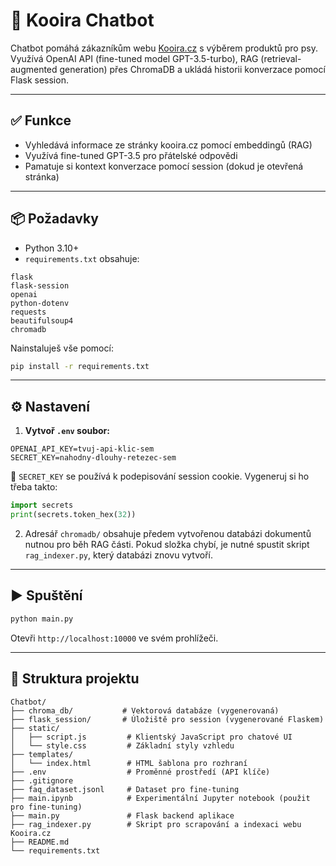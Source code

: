 # 🐾 Kooira Chatbot 

Chatbot pomáhá zákazníkům webu [Kooira.cz](https://kooira.cz) s výběrem produktů pro psy. Využívá OpenAI API (fine-tuned model GPT-3.5-turbo), RAG (retrieval-augmented generation) přes ChromaDB a ukládá historii konverzace pomocí Flask session.

---

## ✅ Funkce
- Vyhledává informace ze stránky kooira.cz pomocí embeddingů (RAG)
- Využívá fine-tuned GPT-3.5 pro přátelské odpovědi
- Pamatuje si kontext konverzace pomocí session (dokud je otevřená stránka)

---

## 📦 Požadavky
- Python 3.10+
- `requirements.txt` obsahuje:

```
flask
flask-session
openai
python-dotenv
requests
beautifulsoup4
chromadb
```

Nainstaluješ vše pomocí:
```bash
pip install -r requirements.txt
```

---

## ⚙️ Nastavení

1. **Vytvoř `.env` soubor:**

```
OPENAI_API_KEY=tvuj-api-klic-sem
SECRET_KEY=nahodny-dlouhy-retezec-sem
```

🔑 `SECRET_KEY` se používá k podepisování session cookie. Vygeneruj si ho třeba takto:

```python
import secrets
print(secrets.token_hex(32))
```

2. Adresář `chromadb/` obsahuje předem vytvořenou databázi dokumentů nutnou pro běh RAG části. Pokud složka chybí, je nutné spustit skript `rag_indexer.py`, který databázi znovu vytvoří.

---

## ▶️ Spuštění

```bash
python main.py
```
Otevři `http://localhost:10000` ve svém prohlížeči.

---

## 📁 Struktura projektu
```
Chatbot/
├── chroma_db/           # Vektorová databáze (vygenerovaná)
├── flask_session/       # Úložiště pro session (vygenerované Flaskem)
├── static/
│   ├── script.js         # Klientský JavaScript pro chatové UI
│   └── style.css         # Základní styly vzhledu
├── templates/
│   └── index.html        # HTML šablona pro rozhraní
├── .env                  # Proměnné prostředí (API klíče)
├── .gitignore
├── faq_dataset.jsonl     # Dataset pro fine-tuning
├── main.ipynb            # Experimentální Jupyter notebook (použit pro fine-tuning)
├── main.py               # Flask backend aplikace
├── rag_indexer.py        # Skript pro scrapování a indexaci webu Kooira.cz
├── README.md
└── requirements.txt
```

